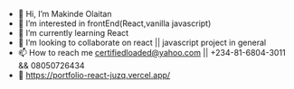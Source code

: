 - 👋 Hi, I’m Makinde Olaitan
- 👀 I’m interested in frontEnd(React,vanilla javascript)
- 🌱 I’m currently learning React
- 💞️ I’m looking to collaborate on react || javascript project in general
- 📫 How to reach me certifiedloaded@yahoo.com || +234-81-6804-3011 && 08050726434 
- 👀 https://portfolio-react-juzq.vercel.app/

